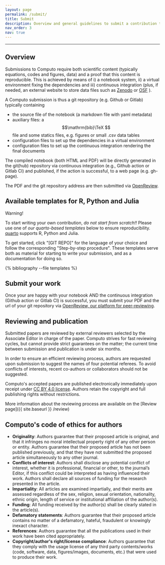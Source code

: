```yaml
---
layout: page
permalink: /submit/
title: Submit
description: Overview and general guidelines to submit a contribution to Computo
nav_order: 3
nav: true
---
```


---

## Overview

Submissions to Computo require both scientific content (typically
equations, codes and figures, data) and a proof that this content is
reproducible. This is achieved by means of i) a notebook system, ii) a
virtual environment fixing the dependencies and iii) continuous
integration (plus, if needed, an external website to store data
files such as [Zenodo](https://zenodo.org/) or [OSF](https://osf.io/) ).

A Computo submission is thus a git repository (e.g. Github or Gitlab) typically containing

- the source file of the notebook (a markdown  file with yaml metadata)
- auxiliary  files: a $$\mathrm{bib}\TeX  $$ file and some statics files, e.g. figures or small .csv data tables
- configuration files to set up the dependencies in a virtual environment
- configuration files to set up the continuous integration rendering the final documents

The compiled notebook (both HTML and PDF) will be directly generated
in the git(hub) repository via continuous integration (e.g., Github
action or Gitlab CI) and published, if the action is successful, 
to a web page (e.g. gh-page).

The PDF and the git repository address are then submitted via <a href="https://openreview.net/group?id=Computo" style="outline: none; border:  none;"> OpenReview</a>.

## Available templates for R, Python and Julia

<div class="info-block">
    <div class="info-block-header">Warning!</div>
     <div class="info-block-body">
	 <p>To start writing your own contribution, <em>do not start from scratch!!</em> Please use one of <em>our quarto-based templates</em> below to ensure reproducibility. 	<a href="https://quarto.org/">quarto</a> supports R, Python and Julia.
	 </p>
    </div>
</div>

To get started, click "[GIT REPO]" for the language of your choice and follow the corresponding "Step-by-step procedure". These templates serve both as material for starting to write your submission, and as a documentation for doing so.

<div class="publications">

{% bibliography --file templates %}

</div>

## Submit your work

Once your are happy with your notebook AND the continuous integration (Github action or Gitlab CI) is successful, you must submit your PDF and the url of your git repository via [OpenReview, our platform for peer-reviewing](https://openreview.net/group?id=Computo).

## Reviewing and publication

Submitted papers are reviewed by external reviewers selected by the Associate Editor in charge of the paper.
Computo strives for fast reviewing cycles, but cannot provide strict guarantees on the matter; the current time between submission and publication is under six months.

In order to ensure an efficient reviewing process, authors are requested upon submission to suggest the names of four potential referees.  To avoid conflicts of interests, recent co-authors or collaborators should not be suggested.

Computo's accepted papers are published electronically immediately upon receipt under [CC BY 4.0 license](https://creativecommons.org/licenses/by/4.0/).
Authors retain the copyright and full publishing rights without restrictions.

More information about the reviewing process are available on the [Review page]({{ site.baseurl }} /review)

## Computo's code of ethics for authors

- **Originality**:
  Authors guarantee that their proposed article is original, and that it infringes no moral intellectual property right of any other person or entity.
  Authors guarantee that their proposed article has not been published previously, and that they have not submitted the proposed article simultaneously to any other journal.
- **Conflicts of interest**:
  Authors shall disclose any potential conflict of interest, whether it is professional,
  financial or other, to the journal’s Editor, if this conflict could be interpreted as having
  influenced their work. Authors shall declare all sources of funding for the research     presented in the article.
- **Impartiality**:
  All articles are examined impartially, and their merits are assessed regardless of the
  sex, religion, sexual orientation, nationality, ethnic origin, length of service or     institutional affiliation of the author(s).
- **Funding**:
  All funding received by the author(s) shall be clearly stated in the article(s).
- **Defamatory statements**:
  Authors guarantee that their proposed article contains no matter of a defamatory, hateful, fraudulent or knowingly inexact character.
- **References**:
  Authors guarantee that all the publications used in their work have been cited appropriately.
- **Copyright/author's right/license compliance**:
  Authors guarantee that they comply with the usage license of any third party contents/works (code, software, data, figures/images, documents, etc.) that were used to produce their work.

